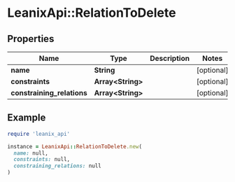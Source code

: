# LeanixApi::RelationToDelete

## Properties

| Name | Type | Description | Notes |
| ---- | ---- | ----------- | ----- |
| **name** | **String** |  | [optional] |
| **constraints** | **Array&lt;String&gt;** |  | [optional] |
| **constraining_relations** | **Array&lt;String&gt;** |  | [optional] |

## Example

```ruby
require 'leanix_api'

instance = LeanixApi::RelationToDelete.new(
  name: null,
  constraints: null,
  constraining_relations: null
)
```

